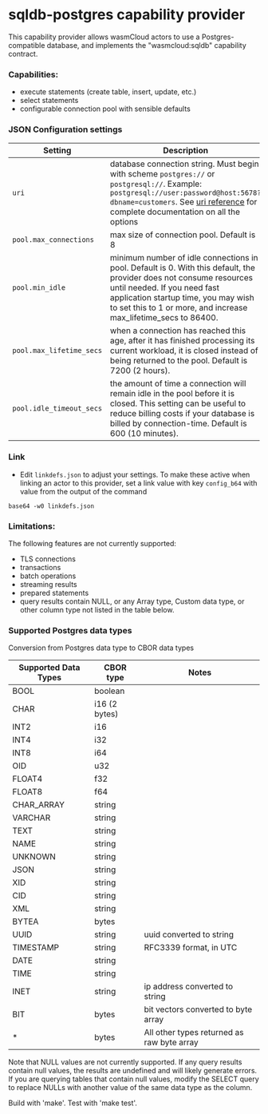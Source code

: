# sqldb-postgres capability provider

This capability provider allows wasmCloud actors to use a Postgres-compatible
database, and implements the "wasmcloud:sqldb" capability contract.

### Capabilities:
- execute statements (create table, insert, update, etc.)
- select statements
- configurable connection pool with sensible defaults
 
### JSON Configuration settings

| Setting                  | Description                                                                                                                                                                                                      |
| ------------------------ | ---------------------------------------------------------------------------------------------------------------------------------------------------------------------------------------------------------------- |
| `uri`                    | database connection string. Must begin with scheme `postgres://` or `postgresql://`. Example:  `postgresql://user:password@host:5678?dbname=customers`. See [uri reference](https://docs.rs/tokio-postgres/0.7.2/tokio_postgres/config/struct.Config.html) for complete documentation on all the options |
| `pool.max_connections`   | max size of connection pool. Default is 8                                                                                                                                                                        |
| `pool.min_idle`          | minimum number of idle connections in pool. Default is 0. With this default, the provider does not consume resources until needed. If you need fast application startup time, you may wish to set this to 1 or more, and increase max_lifetime_secs to 86400.         |
| `pool.max_lifetime_secs` | when a connection has reached this age, after it has finished processing its current workload, it is closed instead of being returned to the pool. Default is 7200 (2 hours).                                    |
| `pool.idle_timeout_secs` | the amount of time a connection will remain idle in the pool before it is closed. This setting can be useful to reduce billing costs if your database is billed by connection-time. Default is 600 (10 minutes). |

### Link

- Edit `linkdefs.json` to adjust your settings. To make these active when linking an actor to this provider,
set a link value with key `config_b64` with value from the output of the command
```shell
base64 -w0 linkdefs.json
```

### Limitations:

The following features are not currently supported:
- TLS connections
- transactions
- batch operations
- streaming results
- prepared statements
- query results contain NULL, or any Array type, Custom data type, or other column
type not listed in the table below.


### Supported Postgres data types

Conversion from Postgres data type to CBOR data types

| Supported Data Types | CBOR type     | Notes                                 |
| ---------- | ------------- | --------------------------------------- |
| BOOL       | boolean       |                                         |
| CHAR       | i16 (2 bytes) |                                         |
| INT2       | i16           |                                         |
| INT4       | i32           |                                         |
| INT8       | i64           |                                         |
| OID        | u32           |                                         |
| FLOAT4     | f32           |                                         |
| FLOAT8     | f64           |                                         |
| CHAR_ARRAY | string        |                                         |
| VARCHAR    | string        |                                         |
| TEXT       | string        |                                         |
| NAME       | string        |                                         |
| UNKNOWN    | string        |                                         |
| JSON       | string        |                                         |
| XID        | string        |                                         |
| CID        | string        |                                         |
| XML        | string        |                                         |
| BYTEA      | bytes         |                                         |
| UUID       | string        | uuid converted to string                |
| TIMESTAMP  | string        | RFC3339 format, in UTC                  |
| DATE       | string        |                                         |
| TIME       | string        |                                         |
| INET       | string        | ip address converted to string          |
| BIT        | bytes         | bit vectors converted to byte array     |
| *          | bytes         | All other types returned as raw byte array |


Note that NULL values are not currently supported.
If any query results contain null values, the results 
are undefined and will likely generate errors. If you are querying
tables that contain null values, modify
the SELECT query to replace NULLs with another
value of the same data type as the column.


Build with 'make'. Test with 'make test'.

